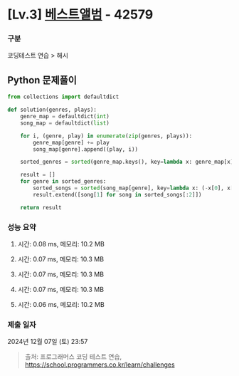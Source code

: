 # [Lv.3] [베스트앨범](https://programmers.co.kr/) - 42579 

### 구분

코딩테스트 연습 > 해시

## Python 문제풀이

```py
from collections import defaultdict

def solution(genres, plays):
    genre_map = defaultdict(int)
    song_map = defaultdict(list)

    for i, (genre, play) in enumerate(zip(genres, plays)):
        genre_map[genre] += play
        song_map[genre].append((play, i))

    sorted_genres = sorted(genre_map.keys(), key=lambda x: genre_map[x], reverse=True)

    result = []
    for genre in sorted_genres:
        sorted_songs = sorted(song_map[genre], key=lambda x: (-x[0], x[1]))
        result.extend([song[1] for song in sorted_songs[:2]])

    return result
```

### 성능 요약

1. 시간: 0.08 ms, 메모리: 10.2 MB

2. 시간: 0.07 ms, 메모리: 10.3 MB
3. 시간: 0.07 ms, 메모리: 10.3 MB
4. 시간: 0.07 ms, 메모리: 10.3 MB
5. 시간: 0.06 ms, 메모리: 10.2 MB

### 제출 일자

2024년 12월 07일 (토) 23:57

> 출처: 프로그래머스 코딩 테스트 연습, https://school.programmers.co.kr/learn/challenges